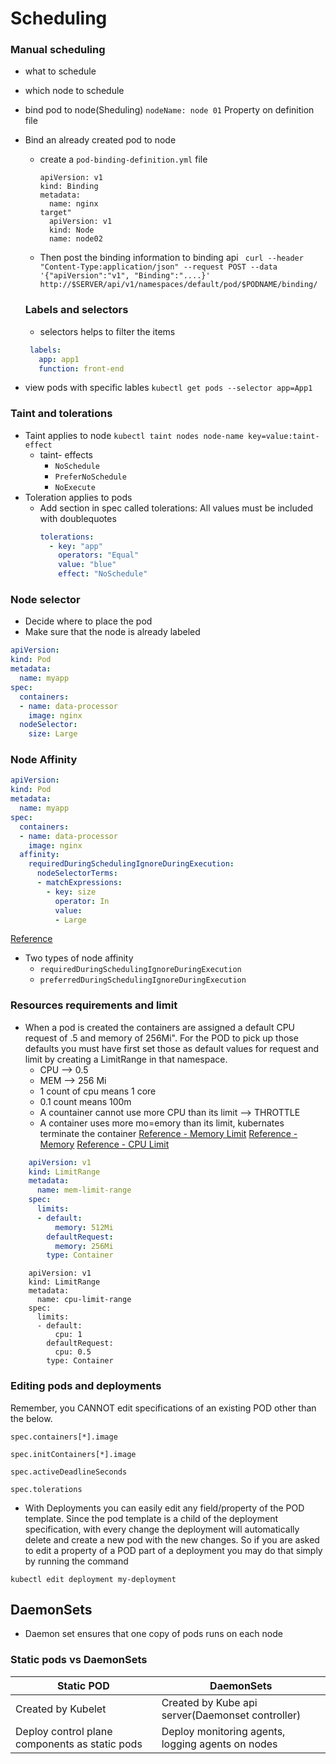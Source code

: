 # Scheduling

### Manual scheduling
- what to schedule
- which node to schedule
- bind pod to node(Sheduling) `nodeName: node 01` Property on definition file
- Bind an already created pod to node
  - create a `pod-binding-definition.yml` file
    ```ymml
    apiVersion: v1
    kind: Binding
    metadata:
      name: nginx
    target"
      apiVersion: v1
      kind: Node
      name: node02
    ```
  
  - Then post the binding information to binding api
  ` curl --header "Content-Type:application/json" --request POST --data '{"apiVersion":"v1", "Binding":"....}' http://$SERVER/api/v1/namespaces/default/pod/$PODNAME/binding/`
  
  ### Labels and selectors
  - selectors helps to filter the items
   ```yml
    labels:
      app: app1
      function: front-end
   ```
- view pods with specific lables `kubectl get pods --selector app=App1`
### Taint and tolerations
- Taint applies to node `kubectl taint nodes node-name key=value:taint-effect`
  - taint- effects
    - `NoSchedule`
    - `PreferNoSchedule`
    - `NoExecute`
- Toleration applies to pods
  - Add section in spec called tolerations: All values must be included with doublequotes
    ```yml
    tolerations:
      - key: "app"
        operators: "Equal"
        value: "blue"
        effect: "NoSchedule"
    ```
 
### Node selector
- Decide where to place the pod
- Make sure that the node is already labeled 

```yml
apiVersion: 
kind: Pod
metadata:
  name: myapp
spec:
  containers:
  - name: data-processor
    image: nginx
  nodeSelector:
    size: Large
```

### Node Affinity
```yml
apiVersion: 
kind: Pod
metadata:
  name: myapp
spec:
  containers:
  - name: data-processor
    image: nginx
  affinity:
    requiredDuringSchedulingIgnoreDuringExecution:
      nodeSelectorTerms:
      - matchExpressions:
        - key: size
          operator: In
          value:
          - Large
```
[Reference](https://kubernetes.io/docs/concepts/scheduling-eviction/assign-pod-node/)
- Two types of node affinity
  - `requiredDuringSchedulingIgnoreDuringExecution`
  - `preferredDuringSchedulingIgnoreDuringExecution`


### Resources requirements and limit
- When a pod is created the containers are assigned a default CPU request of .5 and memory of 256Mi". For the POD to pick up those defaults you must have first set those as default values for request and limit by creating a LimitRange in that namespace.
  - CPU --> 0.5
  - MEM --> 256 Mi
  - 1 count of cpu means 1 core
  - 0.1 count means 100m
  - A countainer cannot use more CPU than its limit --> THROTTLE
  - A container uses more mo=emory than its limit, kubernates terminate the container
  [Reference - Memory Limit](https://kubernetes.io/docs/tasks/administer-cluster/manage-resources/memory-default-namespace/)
  [Reference - Memory](https://kubernetes.io/docs/tasks/configure-pod-container/assign-memory-resource)
  [Reference - CPU Limit](https://kubernetes.io/docs/tasks/administer-cluster/manage-resources/cpu-default-namespace/)
```yml
    apiVersion: v1
    kind: LimitRange
    metadata:
      name: mem-limit-range
    spec:
      limits:
      - default:
          memory: 512Mi
        defaultRequest:
          memory: 256Mi
        type: Container
```
```
    apiVersion: v1
    kind: LimitRange
    metadata:
      name: cpu-limit-range
    spec:
      limits:
      - default:
          cpu: 1
        defaultRequest:
          cpu: 0.5
        type: Container
```
  
 
### Editing pods and deployments

Remember, you CANNOT edit specifications of an existing POD other than the below.

    spec.containers[*].image

    spec.initContainers[*].image

    spec.activeDeadlineSeconds

    spec.tolerations
    
    
    
- With Deployments you can easily edit any field/property of the POD template. Since the pod template is a child of the deployment specification,  with every change the deployment will automatically delete and create a new pod with the new changes. So if you are asked to edit a property of a POD part of a deployment you may do that simply by running the command

`kubectl edit deployment my-deployment`


## DaemonSets
- Daemon set ensures that one copy of pods runs on each node

### Static pods vs DaemonSets
|Static POD| DaemonSets|
|---|---|
|Created by Kubelet|Created by Kube api server(Daemonset controller)|
|Deploy control plane components as static pods|Deploy monitoring agents, logging agents on nodes|
